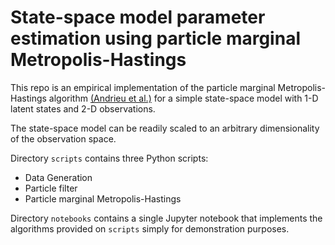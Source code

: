 # State-space model parameter estimation using particle marginal Metropolis-Hastings

This repo is an empirical implementation of the particle marginal Metropolis-Hastings algorithm [(Andrieu et al.)](https://www.stats.ox.ac.uk/~doucet/andrieu_doucet_holenstein_PMCMC.pdf) for a simple state-space model with 1-D latent states and 2-D observations.

The state-space model can be readily scaled to an arbitrary dimensionality of the observation space.

Directory `scripts` contains three Python scripts: 
- Data Generation
- Particle filter
- Particle marginal Metropolis-Hastings

Directory `notebooks` contains a single Jupyter notebook that implements the algorithms provided on `scripts` simply for demonstration purposes.
